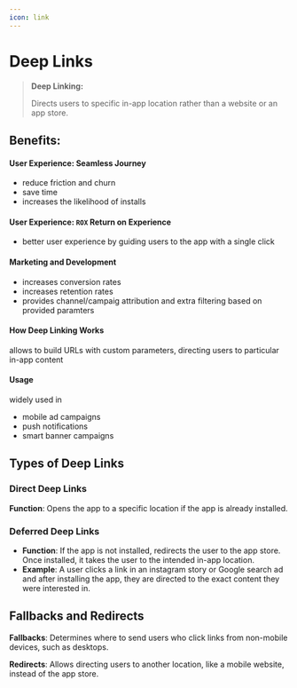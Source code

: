 ```yaml
---
icon: link
---
```


# Deep Links

> **Deep Linking:**&#x20;
>
> Directs users to specific in-app location rather than a website or an app store.

## Benefits:

#### User Experience: Seamless Journey

* reduce friction and churn&#x20;
* save time
* increases the likelihood of installs&#x20;

#### User Experience: `ROX` Return on Experience&#x20;

* better user experience by guiding users to the app with a single click

#### Marketing and Development

* increases conversion rates&#x20;
* increases retention rates
* provides channel/campaig attribution and extra filtering based on provided paramters



#### How Deep Linking Works

allows to build URLs with custom parameters, directing users to particular in-app content

#### Usage

widely used in&#x20;

* mobile ad campaigns
* push notifications
* smart banner campaigns



## Types of Deep Links

### Direct Deep Links

**Function**: Opens the app to a specific location if the app is already installed.



### Deferred Deep Links

* **Function**: If the app is not installed, redirects the user to the app store. Once installed, it takes the user to the intended in-app location.
* **Example**: A user clicks a link in an instagram story or Google search ad and after installing the app, they are directed to the exact content they were interested in.



## Fallbacks and Redirects

**Fallbacks**: Determines where to send users who click links from non-mobile devices, such as desktops.

**Redirects**: Allows directing users to another location, like a mobile website, instead of the app store.











